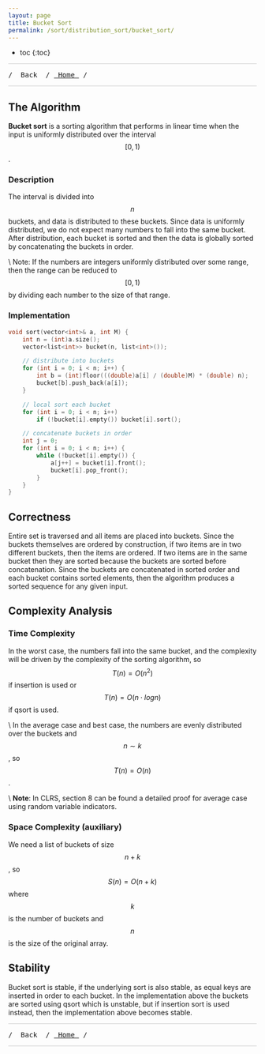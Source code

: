```yaml
---
layout: page
title: Bucket Sort
permalink: /sort/distribution_sort/bucket_sort/
---
```


* toc
{:toc}

<hr style="height:1px; border:none; color:#ccc; background-color:#ccc;">

<pre>/ <a onclick="window.history.back()" style="cursor:pointer;"> Back </a> / <a href="/"> Home </a> / </pre>

<hr style="height:1px; border:none; color:#ccc; background-color:#ccc;">

## The Algorithm

**Bucket sort** is a sorting algorithm that performs in linear time when the input is uniformly distributed over the interval $$ [0,1) $$.

### Description

The interval is divided into $$ n $$ buckets, and data is distributed to these buckets. Since data is uniformly distributed, we do not expect many numbers to fall into the same bucket. After distribution, each bucket is sorted and then the data is globally sorted by concatenating the buckets in order.

\\
Note: If the numbers are integers uniformly distributed over some range, then the range can be reduced to $$ [0, 1) $$ by dividing each number to the size of that range.

### Implementation

```cpp
void sort(vector<int>& a, int M) {
    int n = (int)a.size();
    vector<list<int>> bucket(n, list<int>());

    // distribute into buckets
    for (int i = 0; i < n; i++) {
        int b = (int)floor(((double)a[i] / (double)M) * (double) n);
        bucket[b].push_back(a[i]);
    }

    // local sort each bucket
    for (int i = 0; i < n; i++)
        if (!bucket[i].empty()) bucket[i].sort();

    // concatenate buckets in order
    int j = 0;
    for (int i = 0; i < n; i++) {
        while (!bucket[i].empty()) {
            a[j++] = bucket[i].front();
            bucket[i].pop_front();
        }
    }
}
```

## Correctness

Entire set is traversed and all items are placed into buckets. Since the buckets themselves are ordered by construction, if two items are in two different buckets, then the items are ordered. If two items are in the same bucket then they are sorted because the buckets are sorted before concatenation. Since the buckets are concatenated in sorted order and each bucket contains sorted elements, then the algorithm produces a sorted sequence for any given input.

## Complexity Analysis

### Time Complexity

In the worst case, the numbers fall into the same bucket, and the complexity will be driven by the complexity of the sorting algorithm, so $$ T(n) = O(n^2) $$ if insertion is used or $$ T(n) = O(n \cdot logn) $$ if qsort is used.

\\
In the average case and best case, the numbers are evenly distributed over the buckets and $$ n \sim k $$, so $$ T(n) = O(n) $$.

\\
**Note**: In CLRS, section 8 can be found a detailed proof for average case using random variable indicators.

### Space Complexity (auxiliary)

We need a list of buckets of size $$ n + k $$, so $$ S(n) = O(n + k) $$ where $$ k $$ is the number of buckets and $$ n $$ is the size of the original array.

## Stability

Bucket sort is stable, if the underlying sort is also stable, as equal keys are inserted in order to each bucket. In the implementation above the buckets are sorted using qsort which is unstable, but if insertion sort is used instead, then the implementation above becomes stable. 

<hr style="height:1px; border:none; color:#ccc; background-color:#ccc;">

<pre>/ <a onclick="window.history.back()" style="cursor:pointer;"> Back </a> / <a href="/"> Home </a> / </pre>

<hr style="height:1px; border:none; color:#ccc; background-color:#ccc;">